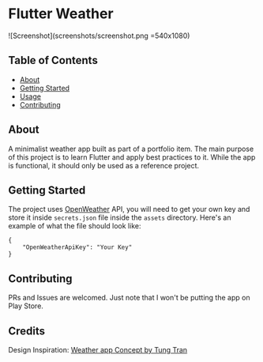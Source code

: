 # Flutter Weather

![Screenshot](screenshots/screenshot.png =540x1080)

## Table of Contents

- [About](#about)
- [Getting Started](#getting_started)
- [Usage](#usage)
- [Contributing](#contributing)

## About

A minimalist weather app built as part of a portfolio item. The main purpose of this project is to learn Flutter and apply best practices to it. While the app is functional, it should only be used as a reference project.

## Getting Started

The project uses [OpenWeather](https://openweathermap.org/) API, you will need to get your own key and store it inside `secrets.json` file inside the `assets` directory. Here's an example of what the file should look like:

```
{
    "OpenWeatherApiKey": "Your Key"
}
```

## Contributing

PRs and Issues are welcomed. Just note that I won't be putting the app on Play Store.

## Credits

Design Inspiration: [Weather app Concept by Tung Tran](https://www.uplabs.com/posts/weather-app-concept-part-1)
